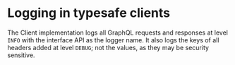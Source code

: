 Logging in typesafe clients
=======

The Client implementation logs all GraphQL requests and responses at
level `INFO` with the interface API as the logger name. It also logs the
keys of all headers added at level `DEBUG`; not the values, as they may
be security sensitive.